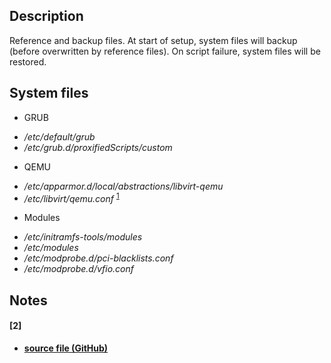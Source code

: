 ## Description
Reference and backup files. At start of setup, system files will backup (before overwritten by reference files). On script failure, system files will be restored.

## System files
* GRUB
- */etc/default/grub*
- */etc/grub.d/proxifiedScripts/custom*

* QEMU
- */etc/apparmor.d/local/abstractions/libvirt-qemu*
- */etc/libvirt/qemu.conf* <sup>[1](#1)</sup>

* Modules
- */etc/initramfs-tools/modules*
- */etc/modules*
- */etc/modprobe.d/pci-blacklists.conf*
- */etc/modprobe.d/vfio.conf*

## Notes
#### [2]
* **[source file (GitHub)](https://github.com/virtualopensystems/libvirt/blob/master/src/qemu/qemu.conf)**